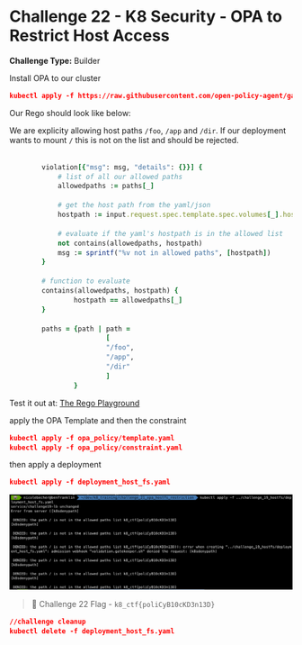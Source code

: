 # Challenge 22 - K8 Security - OPA to Restrict Host Access

**Challenge Type:** Builder

Install OPA to our cluster
```json
kubectl apply -f https://raw.githubusercontent.com/open-policy-agent/gatekeeper/release-3.5/deploy/gatekeeper.yaml
```

Our Rego should look like below:

We are explicity allowing host paths `/foo`, `/app` and `/dir`. If our deployment wants to mount `/` this is not on the list and should be rejected.
```ruby

        violation[{"msg": msg, "details": {}}] {
            # list of all our allowed paths
            allowedpaths := paths[_] 
           
            # get the host path from the yaml/json
            hostpath := input.request.spec.template.spec.volumes[_].hostPath.path
            
            # evaluate if the yaml's hostpath is in the allowed list
            not contains(allowedpaths, hostpath)
            msg := sprintf("%v not in allowed paths", [hostpath])
        }

		# function to evaluate
		contains(allowedpaths, hostpath) {
                hostpath == allowedpaths[_]
        }
        
        paths = {path | path = 
            			[
            			"/foo",
                        "/app",
                        "/dir"
                        ]
            	}
```


Test it out at: [The Rego Playground](https://play.openpolicyagent.org/p/dkoPXIHvTU)

apply the OPA Template and then the constraint

```json
kubectl apply -f opa_policy/template.yaml
kubectl apply -f opa_policy/constraint.yaml
```

then apply a deployment

```json
kubectl apply -f deployment_host_fs.yaml
```

![opa](/screenshots/Pasted%20image%2020220309225311.png)
> 🏁 Challenge 22 Flag - `k8_ctf{poliCyB10cKD3n13D}`




```json
//challenge cleanup
kubectl delete -f deployment_host_fs.yaml
```
